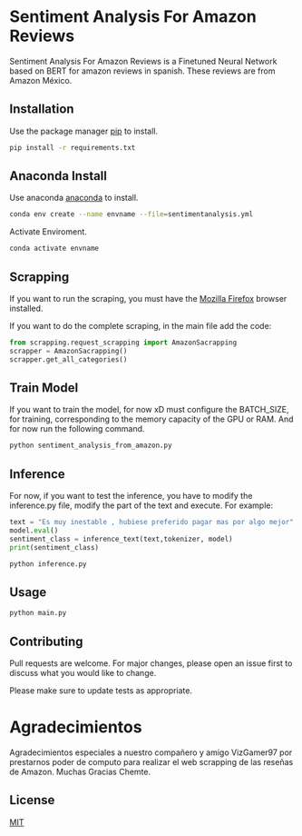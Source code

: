 # Sentiment Analysis For Amazon Reviews

Sentiment Analysis For Amazon Reviews is a Finetuned Neural Network based on BERT for amazon reviews in spanish. These reviews are from Amazon México.


## Installation

Use the package manager [pip](https://pip.pypa.io/en/stable/) to install.

```bash
pip install -r requirements.txt
```

## Anaconda Install

Use anaconda [anaconda](https://www.anaconda.com/) to install.

```bash
conda env create --name envname --file=sentimentanalysis.yml
```
Activate Enviroment.

```bash
conda activate envname
```
## Scrapping
If you want to run the scraping, you must have the [Mozilla Firefox](https://www.mozilla.org/es-ES/firefox/) browser installed.

If you want to do the complete scraping, in the main file add the code:

```python
from scrapping.request_scrapping import AmazonSacrapping
scrapper = AmazonSacrapping()
scrapper.get_all_categories()
```
## Train Model
If you want to train the model, for now xD must configure the BATCH_SIZE, for training, corresponding to the memory capacity of the GPU or RAM. And for now run the following command.
```bash
python sentiment_analysis_from_amazon.py
```

## Inference
For now, if you want to test the inference, you have to modify the inference.py file, modify the part of the text and execute.
For example:
```python
text = "Es muy inestable , hubiese preferido pagar mas por algo mejor"
model.eval()
sentiment_class = inference_text(text,tokenizer, model)
print(sentiment_class)
```
```bash
python inference.py
```

## Usage

```bash
python main.py 
```

## Contributing
Pull requests are welcome. For major changes, please open an issue first to discuss what you would like to change.

Please make sure to update tests as appropriate.

# Agradecimientos
Agradecimientos especiales a nuestro compañero y amigo VizGamer97 por prestarnos poder de computo para realizar el web scrapping de las reseñas de Amazon. Muchas Gracias Chemte.

## License
[MIT](https://choosealicense.com/licenses/mit/)
